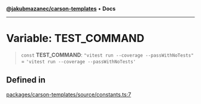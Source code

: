 [**@jakubmazanec/carson-templates**](../README.md) • **Docs**

---

# Variable: TEST_COMMAND

> `const` **TEST_COMMAND**: `"vitest run --coverage --passWithNoTests"` =
> `'vitest run --coverage --passWithNoTests'`

## Defined in

[packages/carson-templates/source/constants.ts:7](https://github.com/jakubmazanec/tools/blob/1c4f0471e4ca7ee64c14124101a8ac795175e9bf/packages/carson-templates/source/constants.ts#L7)
